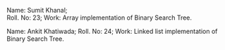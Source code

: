 Name: Sumit Khanal;                                          
Roll. No: 23;
Work: Array implementation of Binary Search Tree.

Name: Ankit Khatiwada;
Roll. No: 24;
Work: Linked list implementation of Binary Search Tree.
